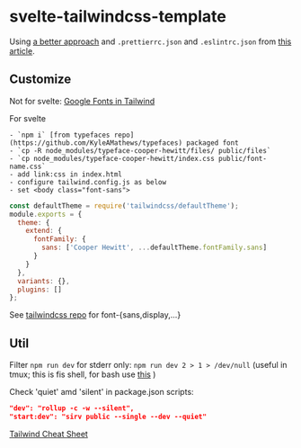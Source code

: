 # svelte-tailwindcss-template

Using [a better approach](https://dev.to/sarioglu/using-svelte-with-tailwindcss-a-better-approach-47ph) and `.prettierrc.json` and `.eslintrc.json` from [this article](https://dev.to/ilia_mikhailov/svelte-tailwind-parcel-awesome-4891#extra-bonus-basics).

## Customize

Not for svelte: [Google Fonts in Tailwind](https://scottw.com/blog/google-font-tailwind/)

For svelte

    - `npm i` [from typefaces repo](https://github.com/KyleAMathews/typefaces) packaged font
    - `cp -R node_modules/typeface-cooper-hewitt/files/ public/files`
    - `cp node_modules/typeface-cooper-hewitt/index.css public/font-name.css`
    - add link:css in index.html
    - configure tailwind.config.js as below
    - set <body class="font-sans">

```javascript
const defaultTheme = require('tailwindcss/defaultTheme');
module.exports = {
  theme: {
    extend: {
      fontFamily: {
        sans: ['Cooper Hewitt', ...defaultTheme.fontFamily.sans]
      }
    }
  },
  variants: {},
  plugins: []
};
```

See [tailwindcss repo](https://github.com/tailwindcss/discuss/issues/293) for font-{sans,display,...}

## Util

Filter `npm run dev` for stderr only: `npm run dev 2 > 1 > /dev/null` (useful in tmux; this is fis shell, for bash use [this](https://stackoverflow.com/questions/2342826/how-to-pipe-stderr-and-not-stdout)  )

Check 'quiet' amd 'silent' in package.json scripts:

```json
"dev": "rollup -c -w --silent",
"start:dev": "sirv public --single --dev --quiet"
```

[Tailwind Cheat Sheet](https://nerdcave.com/tailwind-cheat-sheet)

